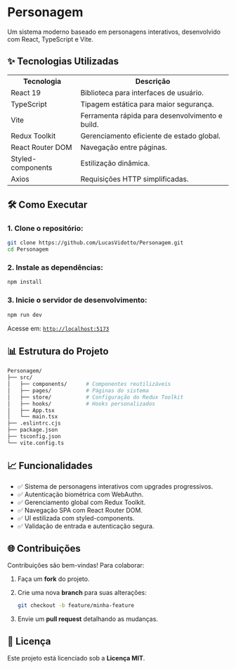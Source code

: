 # Personagem

Um sistema moderno baseado em personagens interativos, desenvolvido com React, TypeScript e Vite.

## ✨ Tecnologias Utilizadas

<table>
  <tr>
    <th>Tecnologia</th>
    <th>Descrição</th>
  </tr>
  <tr>
    <td>React 19</td>
    <td>Biblioteca para interfaces de usuário.</td>
  </tr>
  <tr>
    <td>TypeScript</td>
    <td>Tipagem estática para maior segurança.</td>
  </tr>
  <tr>
    <td>Vite</td>
    <td>Ferramenta rápida para desenvolvimento e build.</td>
  </tr>
  <tr>
    <td>Redux Toolkit</td>
    <td>Gerenciamento eficiente de estado global.</td>
  </tr>
  <tr>
    <td>React Router DOM</td>
    <td>Navegação entre páginas.</td>
  </tr>
  <tr>
    <td>Styled-components</td>
    <td>Estilização dinâmica.</td>
  </tr>
  <tr>
    <td>Axios</td>
    <td>Requisições HTTP simplificadas.</td>
  </tr>
</table>

## 🛠️ Como Executar

### 1. Clone o repositório:

```bash
git clone https://github.com/LucasVidotto/Personagem.git
cd Personagem
```

### 2. Instale as dependências:

```bash
npm install
```

### 3. Inicie o servidor de desenvolvimento:

```bash
npm run dev
```

Acesse em: [`http://localhost:5173`](http://localhost:5173)

## 📊 Estrutura do Projeto

```bash
Personagem/
├── src/
│   ├── components/      # Componentes reutilizáveis
│   ├── pages/           # Páginas do sistema
│   ├── store/           # Configuração do Redux Toolkit
│   ├── hooks/           # Hooks personalizados
│   ├── App.tsx         
│   └── main.tsx
├── .eslintrc.cjs
├── package.json
├── tsconfig.json
└── vite.config.ts
```

## 📈 Funcionalidades

- ✅ Sistema de personagens interativos com upgrades progressivos.
- ✅ Autenticação biométrica com WebAuthn.
- ✅ Gerenciamento global com Redux Toolkit.
- ✅ Navegação SPA com React Router DOM.
- ✅ UI estilizada com styled-components.
- ✅ Validação de entrada e autenticação segura.

## 🌐 Contribuições

Contribuições são bem-vindas! Para colaborar:

1. Faça um **fork** do projeto.
2. Crie uma nova **branch** para suas alterações: 

   ```bash
   git checkout -b feature/minha-feature
   ```

3. Envie um **pull request** detalhando as mudanças.

## 💎 Licença

Este projeto está licenciado sob a **Licença MIT**.
